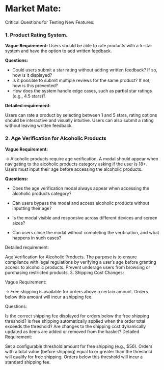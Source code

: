 # Market Mate:   
Critical Questions for Testing New Features:

### 1. Product Rating System.

**Vague Requirement:**
Users should be able to rate products with a 5-star system and have the option to add written feedback.

**Questions:**

- Could users submit a star rating without adding written feedback? If so, how is it displayed?
- Is it possible to submit multiple reviews for the same product? If not, how is this prevented?
- How does the system handle edge cases, such as partial star ratings (e.g., 4.5 stars)?

**Detailed requirement:**

Users can rate a product by selecting between 1 and 5 stars, rating options should be interactive and visually intuitive.
Users can also submit a rating without leaving written feedback.

### 2. Age Verification for Alcoholic Products

**Vague Requirement:**

-> Alcoholic products require age verification. A modal should appear when navigating to the alcoholic products category asking if the user is 18+. Users must input their age before accessing the alcoholic products.

**Questions:**

 - Does the age verification modal always appear when accessing the
   alcoholic products category? 
  
 - Can users bypass the modal and access    alcoholic products without
   inputting their age?

 

 - Is the modal visible   and responsive across different devices and
   screen sizes?
 - Can users close the modal without completing the verification, and
   what happens  in such cases?

Detailed requirement:

Age Verification for Alcoholic Products.
The purpose is to ensure compliance with legal regulations by verifying a user’s age before granting access to alcoholic products. Prevent underage users from browsing or purchasing restricted products.
3. Shipping Cost Changes:

Vague Requirement:

-> Free shipping is available for orders above a certain amount. Orders below this amount will incur a shipping fee.

Questions:

Is the correct shipping fee displayed for orders below the free shipping threshold?
Is free shipping automatically applied when the order total exceeds the threshold?
Are changes to the shipping cost dynamically updated as items are added or removed from the basket?
Detailed Requirement:

Set a configurable threshold amount for free shipping (e.g., $50).
Orders with a total value (before shipping) equal to or greater than the threshold will qualify for free shipping.
Orders below this threshold will incur a standard shipping fee.
